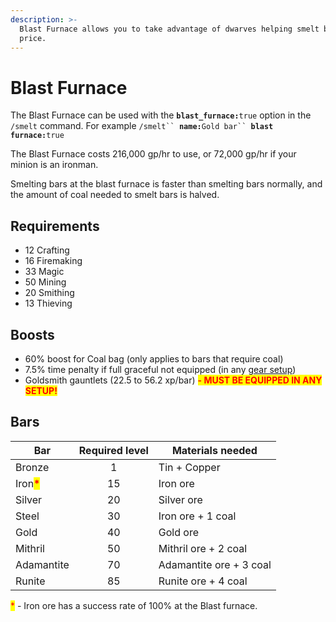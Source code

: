 ```yaml
---
description: >-
  Blast Furnace allows you to take advantage of dwarves helping smelt bars for a
  price.
---
```


# Blast Furnace

The Blast Furnace can be used with the **`blast_furnace:`**`true` option in the `/smelt` command. For example `/smelt`` `**`name:`**`Gold bar`` `**`blast furnace:`**`true`

The Blast Furnace costs 216,000 gp/hr to use, or 72,000 gp/hr if your minion is an ironman.&#x20;

Smelting bars at the blast furnace is faster than smelting bars normally, and the amount of coal needed to smelt bars is halved.

## Requirements

* 12 Crafting
* 16 Firemaking
* 33 Magic
* 50 Mining
* 20 Smithing
* 13 Thieving

## Boosts

* 60% boost for Coal bag (only applies to bars that require coal)
* 7.5% time penalty if full graceful not equipped (in any [gear setup](../../getting-started/gear.md))
* Goldsmith gauntlets (22.5 to 56.2 xp/bar) <mark style="color:red;">**- MUST BE EQUIPPED IN ANY SETUP!**</mark>

## Bars

| **Bar**                                    | **Required level** | **Materials needed**    |
| ------------------------------------------ | :----------------: | ----------------------- |
| Bronze                                     |          1         | Tin + Copper            |
| Iron<mark style="color:red;">**\***</mark> |         15         | Iron ore                |
| Silver                                     |         20         | Silver ore              |
| Steel                                      |         30         | Iron ore + 1 coal       |
| Gold                                       |         40         | Gold ore                |
| Mithril                                    |         50         | Mithril ore + 2 coal    |
| Adamantite                                 |         70         | Adamantite ore + 3 coal |
| Runite                                     |         85         | Runite ore + 4 coal     |

<mark style="color:red;">\*</mark> - Iron ore has a success rate of 100% at the Blast furnace.
